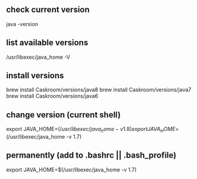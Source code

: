 
## check current version

  java -version

## list available versions

  /usr/libexec/java_home -V

## install versions

  brew install Caskroom/versions/java8
  brew install Caskroom/versions/java7
  brew install Caskroom/versions/java6

## change version (current shell)

  export JAVA_HOME=$(/usr/libexec/java_home -v 1.8)
  export JAVA_HOME=$(/usr/libexec/java_home -v 1.7)

## permanently (add to .bashrc || .bash_profile)

  export JAVA_HOME=$(/usr/libexec/java_home -v 1.7)
